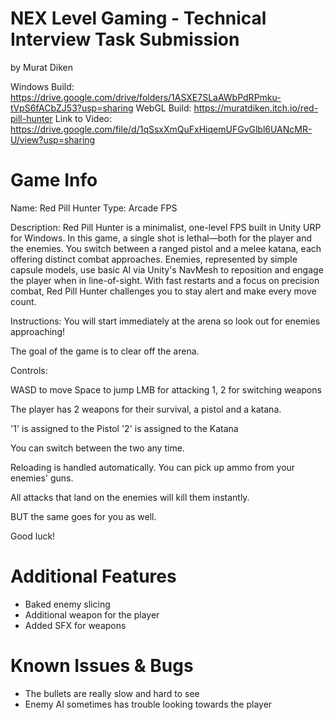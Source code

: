 # NEX Level Gaming - Technical Interview Task Submission
by Murat Diken

Windows Build: https://drive.google.com/drive/folders/1ASXE7SLaAWbPdRPmku-tVpS6fACbZJ53?usp=sharing
WebGL Build: https://muratdiken.itch.io/red-pill-hunter
Link to Video: https://drive.google.com/file/d/1qSsxXmQuFxHiqemUFGvGlbl6UANcMR-U/view?usp=sharing

# Game Info

Name: Red Pill Hunter
Type: Arcade FPS

Description:
Red Pill Hunter is a minimalist, one-level FPS built in Unity URP for Windows. 
In this game, a single shot is lethal—both for the player and the enemies. 
You switch between a ranged pistol and a melee katana, each offering distinct combat approaches. 
Enemies, represented by simple capsule models, use basic AI via Unity's NavMesh to reposition and engage the player when in line-of-sight. 
With fast restarts and a focus on precision combat, Red Pill Hunter challenges you to stay alert and make every move count.

Instructions:
You will start immediately at the arena so look out for enemies approaching!

The goal of the game is to clear off the arena.

Controls:

WASD to move
Space to jump
LMB for attacking
1, 2 for switching weapons

The player has 2 weapons for their survival, a pistol and a katana.

'1' is assigned to the Pistol
'2' is assigned to the Katana

You can switch between the two any time.

Reloading is handled automatically. You can pick up ammo from your enemies' guns.

All attacks that land on the enemies will kill them instantly. 

BUT the same goes for you as well.

Good luck!

# Additional Features

- Baked enemy slicing
- Additional weapon for the player
- Added SFX for weapons


# Known Issues & Bugs
- The bullets are really slow and hard to see
- Enemy AI sometimes has trouble looking towards the player
